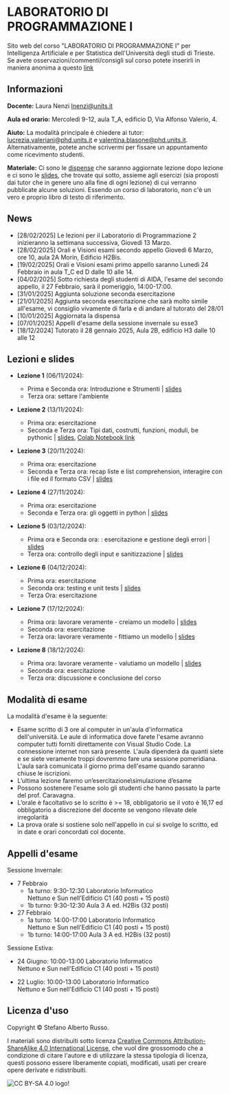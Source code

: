 # LABORATORIO DI PROGRAMMAZIONE I

Sito web del corso "LABORATORIO DI PROGRAMMAZIONE I" per Intelligenza Artificiale e per Statistica dell'Università degli studi di Trieste.
Se avete osservazioni/commenti/consigli sul corso potete inserirli in maniera anonima a questo [link](https://docs.google.com/forms/d/1hm22YwFfFMOL4bQTHhi986eNOkIvigTfPsI7ZurzNdw/edit)

## Informazioni
**Docente:** Laura Nenzi [lnenzi@units.it](mailto:lnenzi@units.it)

**Aula ed orario:** Mercoledì 9-12, aula T_A, edificio D, Via Alfonso Valerio, 4.

**Aiuto:** La modalità principale è chiedere ai tutor: [lucrezia.valeriani@phd.units.it](mailto:lucrezia.valeriani@phd.units.it) e [valentina.blasone@phd.units.it](mailto:valentina.blasone@phd.units.it). Alternativamente, potete anche scrivermi per fissare un appuntamento come ricevimento studenti.

**Materiale:** Ci sono le [dispense](Dispense_Laboratorio_Programmazione_1_new_version.pdf) che saranno aggiornate lezione dopo lezione e ci sono le  [slides](slides), che trovate qui sotto, assieme agli esercizi (sia proposti dai tutor che in genere uno alla fine di ogni lezione) di cui verranno pubblicate alcune soluzioni. Essendo un corso di laboratorio, non c'è un vero e proprio libro di testo di riferimento. 

## News
- [28/02/2025] Le lezioni per il Laboratorio di Programmazione 2 inizieranno la settimana successiva, Giovedì 13 Marzo.
- [28/02/2025] Orali e Visioni esami secondo appello Giovedì 6 Marzo, ore 10, aula 2A Morin, Edificio H2Bis.
- [19/02/2025] Orali e Visioni esami primo appello saranno Lunedì 24 Febbraio in aula T_C ed D dalle 10 alle 14.  
- [04/02/2025] Sotto richiesta degli studenti di AIDA, l'esame del secondo appello, il 27 Febbraio, sarà il pomeriggio, 14:00-17:00.
- [31/01/2025] Aggiunta soluzione seconda esercitazione
- [21/01/2025] Aggiunta seconda esercitazione che sarà molto simile all'esame, vi consiglio vivamente di farla e di andare al tutorato del 28/01
- [10/01/2025] Aggiornata la dispensa
- [07/01/2025] Appelli d'esame della sessione invernale su esse3
- [18/12/2024] Tutorato il 28 gennaio 2025, Aula 2B, edificio H3 dalle 10 alle 12

## Lezioni e slides

- **Lezione 1** (06/11/2024):
     - Prima e Seconda ora: Introduzione e Strumenti | [slides](slides/Parte1.pdf)
     - Terza ora: settare l'ambiente 

- **Lezione 2** (13/11/2024):
     - Prima ora: esercitazione
     - Seconda e Terza ora: Tipi dati, costrutti, funzioni, moduli, be pythonic | [slides](slides/Parte2.pdf), [Colab Notebook link](https://drive.google.com/file/d/1JOQedD1rIVdrtHvyLRHEbHQC0M1ci5c7/view?usp=sharing)
      
- **Lezione 3** (20/11/2024):
     - Prima ora: esercitazione
     - Seconda e Terza ora: recap liste e list comprehension, interagire con i file ed il formato CSV | [slides](slides/Parte3.pdf)
 
- **Lezione 4** (27/11/2024):
     - Prima ora: esercitazione
     - Seconda e Terza ora: gli oggetti in python  | [slides](slides/Parte4.pdf)

- **Lezione 5** (03/12/2024):
     - Prima ora e Seconda ora: : esercitazione e gestione degli errori | [slides](slides/Parte5.pdf)
     - Terza ora: controllo degli input e sanitizzazione | [slides](slides/Parte6.pdf)

- **Lezione 6** (04/12/2024):
     - Prima ora:  esercitazione
     - Seconda ora: testing e unit tests  | [slides](slides/Parte7.pdf)
     - Terza Ora: esercitazione 

- **Lezione 7** (17/12/2024):
     - Prima ora: lavorare veramente - creiamo un modello | [slides](slides/Parte8.pdf)
     - Seconda ora: esercitazione
     - Terza ora: lavorare veramente - fittiamo un modello | [slides](slides/Parte9.pdf)

- **Lezione 8** (18/12/2024):
     - Prima ora: lavorare veramente - valutiamo un modello | [slides](slides/Parte10.pdf)
     - Seconda ora:  esercitazione
     - Terza ora: discussione e conclusione del corso


## Modalità di esame
La modalità d'esame è la seguente:
- Esame scritto di 3 ore al computer in un'aula d'informatica dell'università. Le aule di informatica dove farete l'esame avranno computer tutti forniti direttamente con Visual Studio Code. La connessione internet non sarà presente. L'aula dipenderà da quanti siete e se siete veramente troppi dovremmo fare una sessione pomeridiana. L'aula sarà comunicata il giorno prima dell'esame quando saranno chiuse le iscrizioni.
- L’ultima lezione faremo un’esercitazione\simulazione d’esame
- Possono sostenere l'esame solo gli studenti che hanno passato la parte del prof. Caravagna.
- L’orale è facoltativo se lo scritto è >= 18, obbligatorio se il voto è 16,17 ed obbligatorio a discrezione del docente se vengono rilevate dele irregolarità
- La prova orale si sostiene solo nell'appello in cui si svolge lo scritto, ed in date e orari concordati col docente.

## Appelli d'esame
Sessione Invernale:
- 7 Febbraio
     - 1a turno: 9:30-12:30 Laboratorio Informatico Nettuno e Sun nell'Edificio C1  (40 posti + 15 posti)
     - 1b turno: 9:30-12:30 Aula 3 A ed. H2Bis (32 posti)
- 27 Febbraio
     - 1a turno: 14:00-17:00 Laboratorio Informatico Nettuno e Sun nell'Edificio C1  (40 posti + 15 posti)
     - 1b turno: 14:00-17:00  Aula 3 A ed. H2Bis (32 posti)

Sessione Estiva:
- 24 Giugno: 10:00-13:00 Laboratorio Informatico Nettuno e Sun nell'Edificio C1  (40 posti + 15 posti)
   
- 22 Luglio: 10:00-13:00 Laboratorio Informatico Nettuno e Sun nell'Edificio C1  (40 posti + 15 posti)
   


## Licenza d'uso

Copyright &copy; Stefano Alberto Russo.

I materiali sono distribuiti sotto licenza [Creative Commons Attribution-ShareAlike 4.0 International License](http://creativecommons.org/licenses/by-sa/4.0/), che vuol dire grossomodo che a condizione di citare l'autore e di utilizzare la stessa tipologia di licenza, questi possono essere liberamente copiati, modificati, usati per creare opere derivate e ridistribuiti.

![CC BY-SA 4.0 logo!](https://i.creativecommons.org/l/by-sa/4.0/88x31.png "CC BY-SA 4.0")
           






